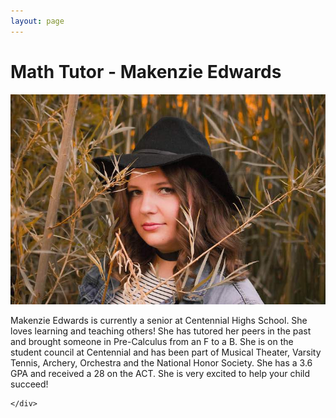 ```yaml
---
layout: page
---
```

<!-- main start -->
<div class="main col-12">
  <div class="row">
    <div class="col-md-12">
      <h1 class="page-title">Math Tutor - Makenzie Edwards</h1>
      <div class="separator-2"></div>
      <div class="row">
        <div class="col-md-5 col-md-push-7 mb-20">
          <img src="/images/tutors/edwards_makenzie.jpg" class="img-responsive" alt="Math Tutor Makenzie Edwards">
        </div>
        <div class="col-md-7 col-md-pull-5">
          <p>Makenzie Edwards is currently a senior at Centennial Highs School.  She loves learning and teaching others!  She has tutored her peers in the past and brought someone in Pre-Calculus from an F to a B.  She is on the student council at Centennial and has been part of Musical Theater, Varsity Tennis, Archery, Orchestra and the National Honor Society. She has a 3.6 GPA and received a 28 on the ACT. She is very excited to help your child succeed!</p>
        </div>
      </div>
      
    </div>
  </div>
</div>
<!-- main end -->